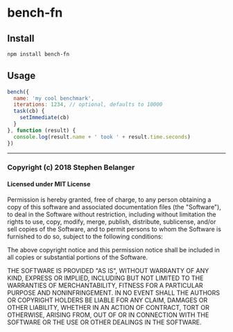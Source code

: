 # bench-fn

## Install

```sh
npm install bench-fn
```

## Usage

```js
bench({
  name: 'my cool benchmark',
  iterations: 1234, // optional, defaults to 10000
  task(cb) {
    setImmediate(cb)
  }
}, function (result) {
  console.log(result.name + ' took ' + result.time.seconds)
})
```

---

### Copyright (c) 2018 Stephen Belanger
#### Licensed under MIT License

Permission is hereby granted, free of charge, to any person obtaining a copy of this software and associated documentation files (the "Software"), to deal in the Software without restriction, including without limitation the rights to use, copy, modify, merge, publish, distribute, sublicense, and/or sell copies of the Software, and to permit persons to whom the Software is furnished to do so, subject to the following conditions:

The above copyright notice and this permission notice shall be included in all copies or substantial portions of the Software.

THE SOFTWARE IS PROVIDED "AS IS", WITHOUT WARRANTY OF ANY KIND, EXPRESS OR IMPLIED, INCLUDING BUT NOT LIMITED TO THE WARRANTIES OF MERCHANTABILITY, FITNESS FOR A PARTICULAR PURPOSE AND NONINFRINGEMENT. IN NO EVENT SHALL THE AUTHORS OR COPYRIGHT HOLDERS BE LIABLE FOR ANY CLAIM, DAMAGES OR OTHER LIABILITY, WHETHER IN AN ACTION OF CONTRACT, TORT OR OTHERWISE, ARISING FROM, OUT OF OR IN CONNECTION WITH THE SOFTWARE OR THE USE OR OTHER DEALINGS IN THE SOFTWARE.
